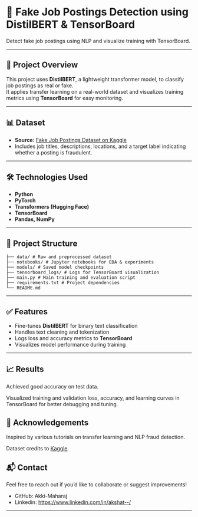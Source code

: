 # 📄 Fake Job Postings Detection using DistilBERT & TensorBoard

Detect fake job postings using NLP and visualize training with TensorBoard.

---

## 🚀 Project Overview

This project uses **DistilBERT**, a lightweight transformer model, to classify job postings as real or fake.  
It applies transfer learning on a real-world dataset and visualizes training metrics using **TensorBoard** for easy monitoring.

---

## 📊 Dataset

- **Source:** [Fake Job Postings Dataset on Kaggle](https://www.kaggle.com/datasets/shivamb/real-or-fake-fake-jobposting-prediction)  
- Includes job titles, descriptions, locations, and a target label indicating whether a posting is fraudulent.

---

## 🛠️ Technologies Used

- **Python**
- **PyTorch**
- **Transformers (Hugging Face)**
- **TensorBoard**
- **Pandas, NumPy**

---

## 📌 Project Structure
```
├── data/ # Raw and preprocessed dataset
├── notebooks/ # Jupyter notebooks for EDA & experiments
├── models/ # Saved model checkpoints
├── tensorboard_logs/ # Logs for TensorBoard visualization
├── main.py # Main training and evaluation script
├── requirements.txt # Project dependencies
└── README.md
```

---

## ✅ Features

- Fine-tunes **DistilBERT** for binary text classification
- Handles text cleaning and tokenization
- Logs loss and accuracy metrics to **TensorBoard**
- Visualizes model performance during training

---

## 📈 Results
Achieved good accuracy on test data.

Visualized training and validation loss, accuracy, and learning curves in TensorBoard for better debugging and tuning.

## 🙌 Acknowledgements
Inspired by various tutorials on transfer learning and NLP fraud detection.

Dataset credits to [Kaggle](https://www.kaggle.com/datasets/shivamb/real-or-fake-fake-jobposting-prediction).

## 📬 Contact
Feel free to reach out if you’d like to collaborate or suggest improvements!
- GitHub: Akki-Maharaj
- Linkedin: https://www.linkedin.com/in/akshat--/
---
